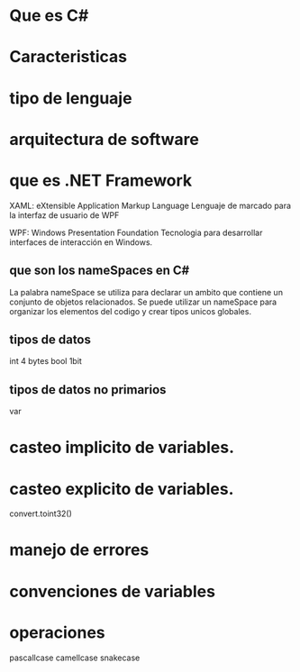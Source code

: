 # Que es C#

# Caracteristicas

# tipo de lenguaje

# arquitectura de software 

# que es .NET Framework



XAML:
eXtensible Application Markup Language
Lenguaje de marcado para la interfaz de usuario de WPF

WPF:
Windows Presentation Foundation
Tecnologia para desarrollar interfaces de interacción en Windows.


## que son los nameSpaces en C#
La palabra nameSpace se utiliza para declarar un ambito que contiene un conjunto de objetos relacionados. Se puede utilizar
un nameSpace para organizar los elementos del codigo y crear tipos unicos globales.


## tipos de datos

int 4 bytes
bool 1bit

## tipos de datos no primarios

var


# casteo implicito de variables.
# casteo explicito de variables.
convert.toint32()

# manejo de errores

# convenciones de variables


# operaciones


pascallcase
camellcase
snakecase
